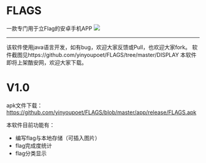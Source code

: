 # FLAGS
一款专门用于立Flag的安卓手机APP
<img src="https://github.com/yinyoupoet/FLAGS/blob/master/DISPLAY/Screenshot_2018-02-26-11-46-43-713_com.yinyoupoet.png?raw=true"/>

<hr>
该软件使用java语言开发，如有bug，欢迎大家反馈或Pull，也欢迎大家fork。
软件截图见https://github.com/yinyoupoet/FLAGS/tree/master/DISPLAY
本软件即将上架酷安网，欢迎大家下载。



# V1.0
apk文件下载：https://github.com/yinyoupoet/FLAGS/blob/master/app/release/FLAGS.apk

本软件目前功能有：
- 编写flag与本地存储（可插入图片）
- flag完成度统计
- flag分类显示

